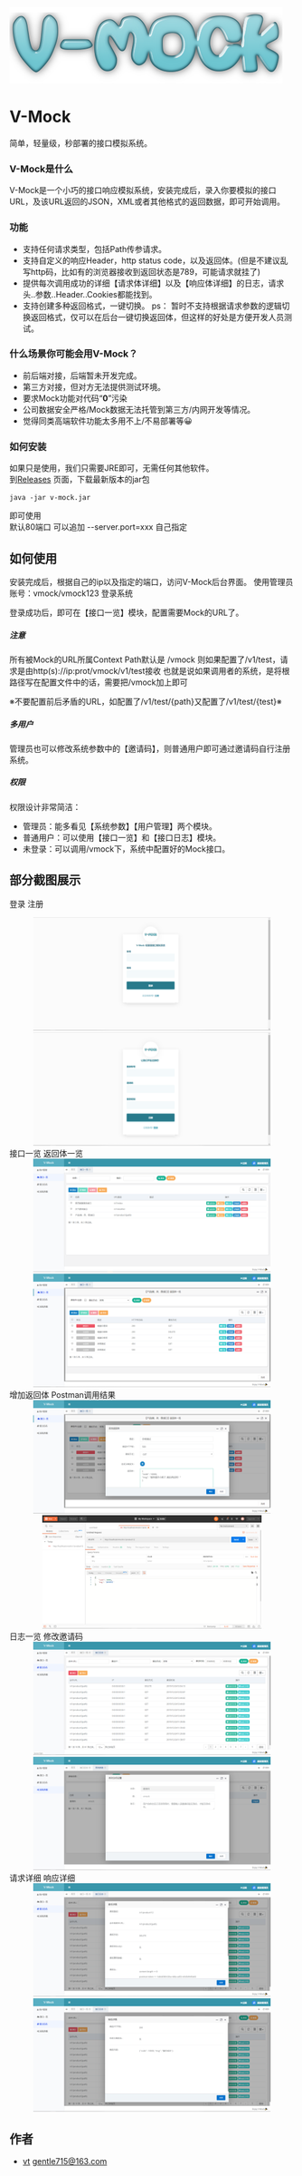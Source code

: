 ![-VMock](doc/vmock.png)
# V-Mock

简单，轻量级，秒部署的接口模拟系统。

### V-Mock是什么

V-Mock是一个小巧的接口响应模拟系统，安装完成后，录入你要模拟的接口URL，及该URL返回的JSON，XML或者其他格式的返回数据，即可开始调用。

### 功能

* 支持任何请求类型，包括Path传参请求。
* 支持自定义的响应Header，http status code，以及返回体。(但是不建议乱写http码，比如有的浏览器接收到返回状态是789，可能请求就挂了)
* 提供每次调用成功的详细【请求体详细】以及【响应体详细】的日志，请求头..参数..Header..Cookies都能找到。
* 支持创建多种返回格式，一键切换。
ps： 暂时不支持根据请求参数的逻辑切换返回格式，仅可以在后台一键切换返回体，但这样的好处是方便开发人员测试。

### 什么场景你可能会用V-Mock？

* 前后端对接，后端暂未开发完成。
* 第三方对接，但对方无法提供测试环境。
* 要求Mock功能对代码“**0**”污染
* 公司数据安全严格/Mock数据无法托管到第三方/内网开发等情况。
* 觉得同类高端软件功能太多用不上/不易部署等😀

### 如何安装

如果只是使用，我们只需要JRE即可，无需任何其他软件。  
到[Releases](https://github.com/i-am-vt/v-mock/releases) 页面，下载最新版本的jar包  
 

```
java -jar v-mock.jar
```
即可使用  
默认80端口 可以追加 --server.port=xxx 自己指定  
## 如何使用

安装完成后，根据自己的ip以及指定的端口，访问V-Mock后台界面。
使用管理员账号：vmock/vmock123 登录系统

登录成功后，即可在【接口一览】模块，配置需要Mock的URL了。

##### 注意
所有被Mock的URL所属Context Path默认是 /vmock
则如果配置了/v1/test，请求是由http(s)://ip:prot/vmock/v1/test接收
也就是说如果调用者的系统，是将根路径写在配置文件中的话，需要把/vmock加上即可  

※不要配置前后矛盾的URL，如配置了/v1/test/{path}又配置了/v1/test/{test}※

##### 多用户
管理员也可以修改系统参数中的【邀请码】，则普通用户即可通过邀请码自行注册系统。

##### 权限
权限设计非常简洁：
* 管理员：能多看见【系统参数】【用户管理】两个模块。
* 普通用户：可以使用【接口一览】和【接口日志】模块。
* 未登录：可以调用/vmock下，系统中配置好的Mock接口。

## 部分截图展示
登录 注册
<div align="center">
    <img src="doc/denglu.png" height="200px" alt="登录" >
    <img src="doc/zhuce.png" height="200px" alt="注册" >
</div>
接口一览 返回体一览
<div align="center">
    <img src="doc/jiekouyilan.png" height="200px" alt="接口一览" >
    <img src="doc/fanhuitiyilan.png" height="200px" alt="返回体一览" >
</div>
增加返回体 Postman调用结果
<div align="center">
    <img src="doc/zengjiafanhuiti.png" height="200px" alt="增加返回体" >
    <img src="doc/postman1.png" height="200px" alt="Postman调用结果" >
</div>
日志一览 修改邀请码
<div align="center">
    <img src="doc/rizhiyilan.png" height="200px" alt="日志一览" >
    <img src="doc/xiugaiyaoqingma.png" height="200px" alt="修改邀请码" >
</div>
请求详细 响应详细
<div align="center">
    <img src="doc/qingqiuxiangxi.png" height="200px" alt="请求详细" >
    <img src="doc/xiangyingxiangxi.png" height="200px" alt="响应详细" >
</div>

## 作者

* [vt](https://blog.iyuhao.site) gentle715@163.com
